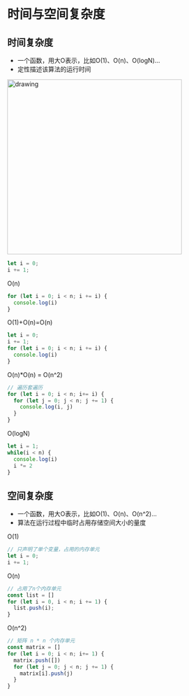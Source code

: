 # 时间与空间复杂度
## 时间复杂度
- 一个函数，用大O表示，比如O(1)、O(n)、O(logN)...
- 定性描述该算法的运行时间

<img src="/alg/complexity/1.png" alt="drawing" width="400"/>

```javascript
let i = 0;
i += 1;
```
O(n)
```javascript
for (let i = 0; i < n; i += i) {
  console.log(i)
}
```
O(1)+O(n)=O(n)
```javascript
let i = 0;
i += 1;
for (let i = 0; i < n; i += i) {
  console.log(i)
}
```
O(n)*O(n) = O(n^2)
```javascript
// 遍历套遍历
for (let i = 0; i < n; i+= i) {
  for (let j = 0; j < n; j += 1) {
    console.log(i, j)
  }
}
```
O(logN)
```javascript
let i = 1;
while(i < n) {
  console.log(i)
  i *= 2
}
```
## 空间复杂度

- 一个函数，用大O表示，比如O(1)、O(n)、O(n^2)...
- 算法在运行过程中临时占用存储空间大小的量度

O(1)
```javascript
// 只声明了单个变量，占用的内存单元
let i = 0;
i += 1;
```
O(n)
```javascript
// 占用了n个内存单元
const list = []
for (let i = 0, i < n; i += 1) {
  list.push(i);
}
```
O(n^2)
```javascript
// 矩阵 n * n 个内存单元
const matrix = []
for (let i = 0; i < n; i+= 1) {
  matrix.push([])
  for (let j = 0; j < n; j += 1) {
    matrix[i].push(j)
  }
}
```
## 
